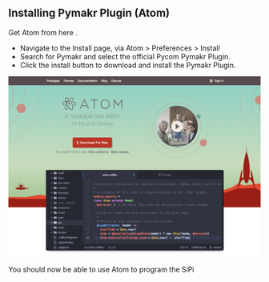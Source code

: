 ## Installing Pymakr Plugin (Atom)

Get Atom from here [](https://atom.io/).

- Navigate to the Install page, via Atom > Preferences > Install
- Search for Pymakr and select the official Pycom Pymakr Plugin.
- Click the install button to download and install the Pymakr Plugin.

![Atom IDE](./img/atom-text-editor.png)

You should now be able to use Atom to program the SiPi


